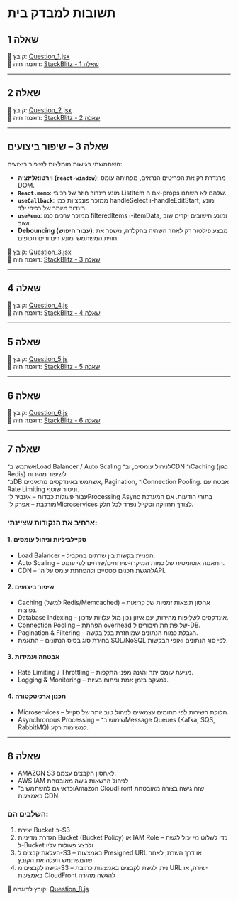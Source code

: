 # תשובות למבדק בית

## שאלה 1  
📄 קובץ: [Question_1.jsx](https://github.com/Michal-Feder/HarelTask/blob/main/Question_1.jsx)  
🔗 דוגמה חיה: [StackBlitz - שאלה 1](https://stackblitz.com/edit/vitejs-vite-tb96ewer)

---

## שאלה 2  
📄 קובץ: [Question_2.jsx](https://github.com/Michal-Feder/HarelTask/blob/main/Question_2.jsx)  
🔗 דוגמה חיה: [StackBlitz - שאלה 2](https://stackblitz.com/edit/vitejs-vite-tb96ewer)

---

## שאלה 3 – שיפור ביצועים  
השתמשתי בגישות מומלצות לשיפור ביצועים:

- **וירטואליזציה (`react-window`)**: מרנדרת רק את הפריטים הנראים, מפחיתה עומס DOM.  
- **`React.memo`**: מונע רינדור חוזר של רכיבי ListItem אם ה-props שלהם לא השתנו.  
- **`useCallback`**: ממזכר פונקציות כמו handleSelect ו-handleEditStart, ומונע רינדור מיותר של רכיבי ילד.  
- **`useMemo`**: ממזכר ערכים כמו filteredItems ו-itemData, ומונע חישובים יקרים שוב ושוב.  
- **Debouncing (עבור חיפוש)**: מבצע פילטור רק לאחר השהיה בהקלדה, משפר את חווית המשתמש ומונע רינדורים תכופים.  

📄 קובץ: [Question_3.jsx](https://github.com/Michal-Feder/HarelTask/blob/main/Question_3.jsx)  
🔗 דוגמה חיה: [StackBlitz - שאלה 3](https://stackblitz.com/edit/vitejs-vite-tb96ewer)

---

## שאלה 4  
📄 קובץ: [Question_4.js](https://github.com/Michal-Feder/HarelTask/blob/main/%E2%80%8F%E2%80%8FQuestion_4.js)  
🔗 דוגמה חיה: [StackBlitz - שאלה 4](https://stackblitz.com/edit/stackblitz-starters-fsattnsn)

---

## שאלה 5  
📄 קובץ: [Question_5.js](https://github.com/Michal-Feder/HarelTask/blob/main/%E2%80%8F%E2%80%8F%E2%80%8F%E2%80%8FQuestion_5.js)  
🔗 דוגמה חיה: [StackBlitz - שאלה 5](https://stackblitz.com/edit/stackblitz-starters-fsattnsn)

---

## שאלה 6  
📄 קובץ: [Question_6.js](https://github.com/Michal-Feder/HarelTask/blob/main/%E2%80%8F%E2%80%8F%E2%80%8F%E2%80%8F%E2%80%8F%E2%80%8FQuestion_6.js)  
🔗 דוגמה חיה: [StackBlitz - שאלה 6](https://stackblitz.com/edit/stackblitz-starters-fsattnsn)

---

## שאלה 7  

אשתמש ב־Load Balancer / Auto Scaling לניהול עומסים, וב־CDN ו־Caching (כגון Redis) לשיפור מהירות.  
ב־DB אשתמש באינדקסים מתאימים, Pagination, ו־Connection Pooling. אבטח עם Rate Limiting וניטור שוטף.  
עבור פעולות כבדות – אעביר ל־Processing Async בתורי הודעות. אם המערכת מורכבת – אפרק ל־Microservices לצורך תחזוקה וסקייל נפרד לכל חלק.

### ארחיב את הנקודות שציינתי:

#### 1. סקיילביליות וניהול עומסים  
- Load Balancer – הפניית בקשות בין שרתים במקביל.  
- Auto Scaling – התאמה אוטומטית של כמות המיקרו-שירותים/שרתים לפי עומס.  
- CDN – להגשת תכנים סטטיים ולהפחתת עומס על ה־API.  

#### 2. שיפור ביצועים  
- Caching (למשל Redis/Memcached) – אחסון תוצאות זמניות של קריאות נפוצות.  
- Database Indexing – אינדקסים לשליפות מהירות, עם איזון נכון מול עלויות עדכון.  
- Connection Pooling – הפחתת overhead של פתיחת חיבורים ל-DB.  
- Pagination & Filtering – הגבלת כמות הנתונים שמוחזרת בכל בקשה.  
- בחירת סוג בסיס הנתונים – התאמת SQL/NoSQL לפי סוג הנתונים ואופי הבקשות.  

#### 3. אבטחה ועמידות  
- Rate Limiting / Throttling – מניעת עומס יתר והגנה מפני התקפות.  
- Logging & Monitoring – למעקב בזמן אמת וניתוח בעיות.  

#### 4. תכנון ארכיטקטורה  
- Microservices – חלוקת השירות לפי תחומים עצמאיים לניהול טוב יותר של סקייל.  
- Asynchronous Processing – שימוש ב־Message Queues (Kafka, SQS, RabbitMQ) למשימות רקע.  

---

## שאלה 8  

- AMAZON S3 לאחסון הקבצים עצמם.  
- AWS IAM לניהול הרשאות גישה מאובטחת  
- וכדאי גם להשתמש ב־Amazon CloudFront שזה גישה בצורה מאובטחת באמצעות CDN.

### השלבים הם:
1. יצירת Bucket ב-S3  
2. הגדרת מדיניות Bucket (Bucket Policy) או IAM Role – כדי לשלוט מי יכול לגשת ל-Bucket ולבצע פעולות עליו  
3. העלאת קבצים ל-S3 – באמצעות Presigned URL או דרך השרת, לאחר שהמשתמש העלה את הקובץ  
4. גישה לקבצים מ-S3 – ניתן לגשת לקבצים באמצעות כתובת URL ישירה, או באמצעות CloudFront להגשה מהירה  

📄 קובץ לדוגמה: [Question_8.js](https://github.com/Michal-Feder/HarelTask/blob/main/%E2%80%8F%E2%80%8F%E2%80%8F%E2%80%8F%E2%80%8F%E2%80%8F%E2%80%8F%E2%80%8FQuestion_8.js)
